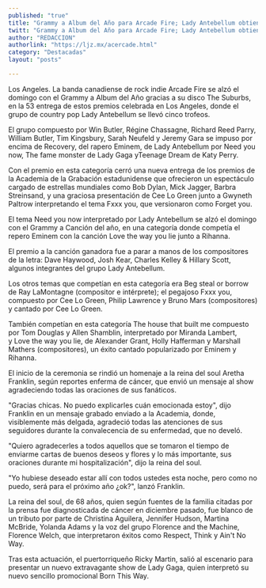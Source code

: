 ```yaml
---
published: "true"
title: "Grammy a Album del Año para Arcade Fire; Lady Antebellum obtiene 5"
twitt: "Grammy a Album del Año para Arcade Fire; Lady Antebellum obtiene 5"
author: "REDACCION"
authorlink: "https://ljz.mx/acercade.html"
category: "Destacadas"
layout: "posts"

---
```



  Los Angeles. La banda canadiense de rock indie Arcade Fire se alzó el domingo con el Grammy a Album del Año gracias a su disco The Suburbs, en la 53 entrega de estos premios celebrada en Los Angeles, donde el grupo de country pop Lady Antebellum se llevó cinco trofeos.



  El grupo compuesto por Win Butler, Régine Chassagne, Richard Reed Parry, William Butler, Tim Kingsbury, Sarah Neufeld y Jeremy Gara se impuso por encima de Recovery, del rapero Eminem, de Lady Antebellum por Need you now, The fame monster de Lady Gaga yTeenage Dream de Katy Perry.



  Con el premio en esta categoría cerró una nueva entrega de los premios de la Academia de la Grabación estadunidense que ofrecieron un espectáculo cargado de estrellas mundiales como Bob Dylan, Mick Jagger, Barbra Streinsand, y una graciosa presentación de Cee Lo Green junto a Gwyneth Paltrow interpretando el tema Fxxx you, que versionaron como Forget you.



  El tema Need you now interpretado por Lady Antebellum se alzó el domingo con el Grammy a Canción del año, en una categoría donde competía el repero Eminem con la canción Love the way you lie junto a Rihanna.



  El premio a la canción ganadora fue a parar a manos de los compositores de la letra: Dave Haywood, Josh Kear, Charles Kelley & Hillary Scott, algunos integrantes del grupo Lady Antebellum.



  Los otros temas que competían en esta categoría era Beg steal or borrow de Ray LaMontagne (compositor e intérprete); el pegajoso Fxxx you, compuesto por Cee Lo Green, Philip Lawrence y Bruno Mars (compositores) y cantado por Cee Lo Green.



  También competían en esta categoría The house that built me compuesto por Tom Douglas y Allen Shamblin, interpretado por Miranda Lambert, y Love the way you lie, de Alexander Grant, Holly Hafferman y Marshall Mathers (compositores), un éxito cantado popularizado por Eminem y Rihanna.



  El inicio de la ceremonia se rindió un homenaje a la reina del soul Aretha Franklin, según reportes enferma de cáncer, que envió un mensaje al show agradeciendo todas las oraciones de sus fanáticos.



  "Gracias chicas. No puedo explicarles cuán emocionada estoy", dijo Franklin en un mensaje grabado enviado a la Academia, donde, visiblemente más delgada, agradeció todas las atenciones de sus seguidores durante la convalecencia de su enfermedad, que no develó.



  "Quiero agradecerles a todos aquellos que se tomaron el tiempo de enviarme cartas de buenos deseos y flores y lo más importante, sus oraciones durante mi hospitalización", dijo la reina del soul.



  "Yo hubiese deseado estar allí con todos ustedes esta noche, pero como no puedo, será para el próximo año ¿ok?", lanzó Franklin.



  La reina del soul, de 68 años, quien según fuentes de la familia citadas por la prensa fue diagnosticada de cáncer en diciembre pasado, fue blanco de un tributo por parte de Christina Aguilera, Jennifer Hudson, Martina McBride, Yolanda Adams y la voz del grupo Florence and the Machine, Florence Welch, que interpretaron éxitos como Respect, Think y Ain't No Way.



  Tras esta actuación, el puertorriqueño Ricky Martin, salió al escenario para presentar un nuevo extravagante show de Lady Gaga, quien interpretó su nuevo sencillo promocional Born This Way.

